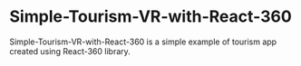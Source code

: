 # Simple-Tourism-VR-with-React-360
Simple-Tourism-VR-with-React-360 is a simple example of tourism app created using React-360 library. 
